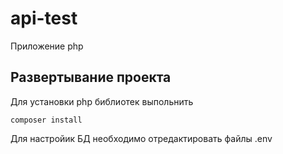 # api-test

Приложение php 

## Развертывание проекта
Для установки php библиотек выпольнить
``` 
composer install
```
Для настройик БД необходимо отредактировать файлы .env
